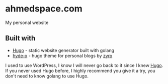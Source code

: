 # ahmedspace.com
My personal website

## Built with
* [Hugo](https://gohugo.io/) - static website generator built with golang
* [hyde-x](https://github.com/zyro/hyde-x) - hugo theme for personal blogs by [zyro](https://github.com/zyro)

I used to use WordPress, I know I will never go back to it since I knew [Hugo](https://gohugo.io/). If you never used Hugo before, I highly recommend you give it a try, you don't need to know golang  to use Hugo.
